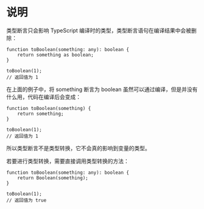 # 说明

类型断言只会影响 TypeScript 编译时的类型，类型断言语句在编译结果中会被删除：

```
function toBoolean(something: any): boolean {
    return something as boolean;
}

toBoolean(1);
// 返回值为 1
```

在上面的例子中，将 something 断言为 boolean 虽然可以通过编译，但是并没有什么用，代码在编译后会变成：

```
function toBoolean(something) {
    return something;
}

toBoolean(1);
// 返回值为 1
```

所以类型断言不是类型转换，它不会真的影响到变量的类型。

若要进行类型转换，需要直接调用类型转换的方法：

```
function toBoolean(something: any): boolean {
    return Boolean(something);
}

toBoolean(1);
// 返回值为 true
```
